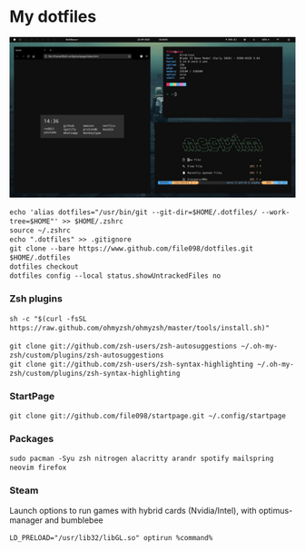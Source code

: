 # My dotfiles

![Screenshot](screen.jpg)

```
echo 'alias dotfiles="/usr/bin/git --git-dir=$HOME/.dotfiles/ --work-tree=$HOME"' >> $HOME/.zshrc
source ~/.zshrc
echo ".dotfiles" >> .gitignore
git clone --bare https://www.github.com/file098/dotfiles.git $HOME/.dotfiles
dotfiles checkout
dotfiles config --local status.showUntrackedFiles no
```

### Zsh plugins

```
sh -c "$(curl -fsSL https://raw.github.com/ohmyzsh/ohmyzsh/master/tools/install.sh)"

git clone git://github.com/zsh-users/zsh-autosuggestions ~/.oh-my-zsh/custom/plugins/zsh-autosuggestions
git clone git://github.com/zsh-users/zsh-syntax-highlighting ~/.oh-my-zsh/custom/plugins/zsh-syntax-highlighting
```

### StartPage

```
git clone git://github.com/file098/startpage.git ~/.config/startpage
```

### Packages
```
sudo pacman -Syu zsh nitrogen alacritty arandr spotify mailspring neovim firefox
```

### Steam
Launch options to run games with hybrid cards (Nvidia/Intel), with optimus-manager and bumblebee
```
LD_PRELOAD="/usr/lib32/libGL.so" optirun %command%
```
